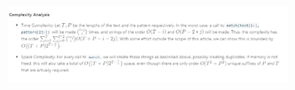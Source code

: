 ![Alt text](../../../../../resources/BackendStudyNotes/Algorithm/images/number10_complexity.png?raw=true "complexity")  
